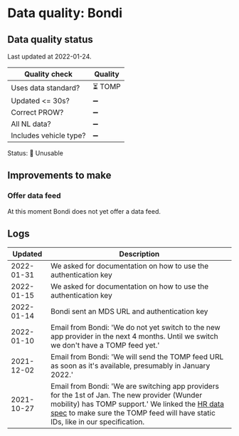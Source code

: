 # Data quality: Bondi

## Data quality status

Last updated at 2022-01-24.

| **Quality check**           | **Quality**
| --                          | --          |
| Uses data standard?         | ⏳ TOMP
| Updated <= 30s?             | ➖
| Correct PROW?               | ➖
| All NL data?                | ➖
| Includes vehicle type?      | ➖

Status: 🔴 Unusable

## Improvements to make

### Offer data feed

At this moment Bondi does not yet offer a data feed.

## Logs

| Updated    | Description
| ----       | ---
| 2022-01-31 | We asked for documentation on how to use the authentication key
| 2022-01-15 | We asked for documentation on how to use the authentication key
| 2022-01-14 | Bondi sent an MDS URL and authentication key
| 2022-01-10 | Email from Bondi: 'We do not yet switch to the new app provider in the next 4 months. Until we switch we don't have a TOMP feed yet.'
| 2021-12-02 | Email from Bondi: 'We will send the TOMP feed URL as soon as it's available, presumably in January 2022.'
| 2021-10-27 | Email from Bondi: 'We are switching app providers for the 1st of Jan. The new provider (Wunder mobility) has TOMP support.' We linked the [HR data spec](https://docs.crow.nl/deelfietsdashboard/hr-dataspec/) to make sure the TOMP feed will have static IDs, like in our specification.
